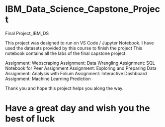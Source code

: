 # IBM_Data_Science_Capstone_Project
Final Project_IBM_DS

This project was designed to run on VS Code / Jupyter Notebook. I have used the datasets provided by this course to finish the project This notebook contains all the labs of the final capstone project.

Assignment: Webscraping
Assignment: Data Wrangling
Assignment: SQL Notebook for Peer Assignment
Assignment: Exploring and Preparing Data
Assignment: Analysis with Folium
Assignment: Interactive Dashboard
Assignment: Machine Learning Prediction

Thank you and hope this project helps you along the way.

# Have a great day and wish you the best of luck
